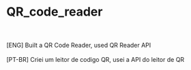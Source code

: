 # QR_code_reader
<br>
<br>
[ENG] Built a QR Code Reader, used QR Reader API
<br>
<br>
[PT-BR] Criei um leitor de codigo QR, usei a API do leitor de QR

